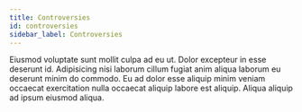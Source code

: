 ```yaml
---
title: Controversies
id: controversies
sidebar_label: Controversies
---
```


Eiusmod voluptate sunt mollit culpa ad eu ut. Dolor excepteur in esse deserunt id. Adipisicing nisi laborum cillum fugiat anim aliqua laborum eu deserunt minim do commodo. Eu ad dolor esse aliquip minim veniam occaecat exercitation nulla occaecat aliquip labore est aliquip. Aliqua aliquip ad ipsum eiusmod aliqua.

